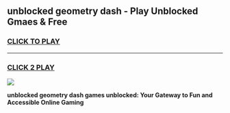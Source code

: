 
## unblocked geometry dash - Play Unblocked Gmaes & Free
<h3>
<a href="https://news.freeplayer.one?title=unblocked_geometry_dash&ref=16F">CLICK TO PLAY</a></h3>
<hr>

<h3>
<a href="https://news.freeplayer.one?title=unblocked_geometry_dash&ref=16F">CLICK 2 PLAY</a>
  
</h3>

<a href="https://news.freeplayer.one?title=unblocked_geometry_dash&ref=16F/"><img src="https://clearcache.store/games.png"></a>


**unblocked geometry dash games unblocked: Your Gateway to Fun and Accessible Online Gaming**
